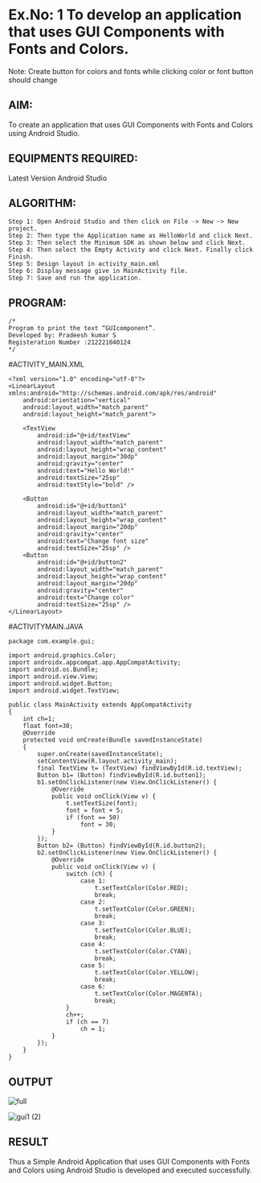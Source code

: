 # Ex.No: 1 To develop an application that uses GUI Components with Fonts and Colors. 
Note: Create button for colors and fonts while clicking color or font button should change 


## AIM:

To create an application that uses GUI Components with Fonts and Colors using Android Studio.

## EQUIPMENTS REQUIRED:

Latest Version Android Studio

## ALGORITHM:
```
Step 1: Open Android Studio and then click on File -> New -> New project.
Step 2: Then type the Application name as HelloWorld and click Next.
Step 3: Then select the Minimum SDK as shown below and click Next.
Step 4: Then select the Empty Activity and click Next. Finally click Finish.
Step 5: Design layout in activity_main.xml
Step 6: Display message give in MainActivity file.
Step 7: Save and run the application.
```

## PROGRAM:
```
/*
Program to print the text “GUIcomponent”.
Developed by: Pradeesh kumar S
Registeration Number :212221040124
*/
```
#ACTIVITY_MAIN.XML
```
<?xml version="1.0" encoding="utf-8"?>
<LinearLayout xmlns:android="http://schemas.android.com/apk/res/android"
    android:orientation="vertical"
    android:layout_width="match_parent"
    android:layout_height="match_parent">

    <TextView
        android:id="@+id/textView"
        android:layout_width="match_parent"
        android:layout_height="wrap_content"
        android:layout_margin="30dp"
        android:gravity="center"
        android:text="Hello World!"
        android:textSize="25sp"
        android:textStyle="bold" />

    <Button
        android:id="@+id/button1"
        android:layout_width="match_parent"
        android:layout_height="wrap_content"
        android:layout_margin="20dp"
        android:gravity="center"
        android:text="Change font size"
        android:textSize="25sp" />
    <Button
        android:id="@+id/button2"
        android:layout_width="match_parent"
        android:layout_height="wrap_content"
        android:layout_margin="20dp"
        android:gravity="center"
        android:text="Change color"
        android:textSize="25sp" />
</LinearLayout>
```

#ACTIVITYMAIN.JAVA
```
package com.example.gui;

import android.graphics.Color;
import androidx.appcompat.app.AppCompatActivity;
import android.os.Bundle;
import android.view.View;
import android.widget.Button;
import android.widget.TextView;

public class MainActivity extends AppCompatActivity
{
    int ch=1;
    float font=30;
    @Override
    protected void onCreate(Bundle savedInstanceState)
    {
        super.onCreate(savedInstanceState);
        setContentView(R.layout.activity_main);
        final TextView t= (TextView) findViewById(R.id.textView);
        Button b1= (Button) findViewById(R.id.button1);
        b1.setOnClickListener(new View.OnClickListener() {
            @Override
            public void onClick(View v) {
                t.setTextSize(font);
                font = font + 5;
                if (font == 50)
                    font = 30;
            }
        });
        Button b2= (Button) findViewById(R.id.button2);
        b2.setOnClickListener(new View.OnClickListener() {
            @Override
            public void onClick(View v) {
                switch (ch) {
                    case 1:
                        t.setTextColor(Color.RED);
                        break;
                    case 2:
                        t.setTextColor(Color.GREEN);
                        break;
                    case 3:
                        t.setTextColor(Color.BLUE);
                        break;
                    case 4:
                        t.setTextColor(Color.CYAN);
                        break;
                    case 5:
                        t.setTextColor(Color.YELLOW);
                        break;
                    case 6:
                        t.setTextColor(Color.MAGENTA);
                        break;
                }
                ch++;
                if (ch == 7)
                    ch = 1;
            }
        });
    }
}
```

## OUTPUT
![full](https://github.com/pradxxsh/GUI-components/assets/131758539/6f13ffc5-67cb-4c76-9b13-b1eb96e621a0)

![gui1 (2)](https://github.com/pradxxsh/GUI-components/assets/131758539/020fa9e6-2952-4600-af92-e8d80bdf6078)


## RESULT
Thus a Simple Android Application that uses GUI Components with Fonts and Colors using Android Studio is developed and executed successfully.


